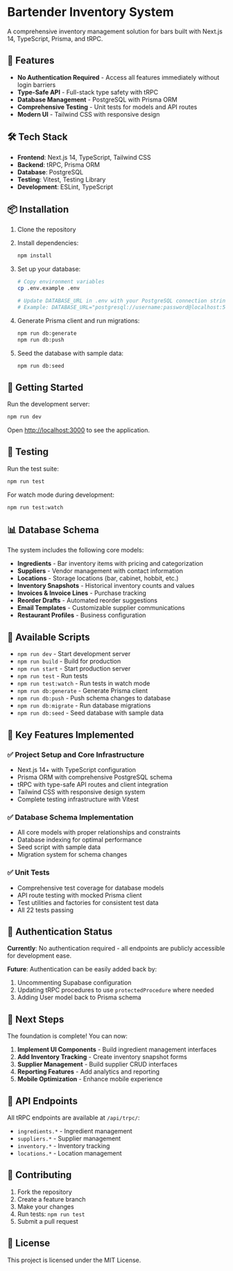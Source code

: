 # Bartender Inventory System

A comprehensive inventory management solution for bars built with Next.js 14, TypeScript, Prisma, and tRPC.

## 🚀 Features

- **No Authentication Required** - Access all features immediately without login barriers
- **Type-Safe API** - Full-stack type safety with tRPC
- **Database Management** - PostgreSQL with Prisma ORM
- **Comprehensive Testing** - Unit tests for models and API routes
- **Modern UI** - Tailwind CSS with responsive design

## 🛠️ Tech Stack

- **Frontend**: Next.js 14, TypeScript, Tailwind CSS
- **Backend**: tRPC, Prisma ORM
- **Database**: PostgreSQL
- **Testing**: Vitest, Testing Library
- **Development**: ESLint, TypeScript

## 📦 Installation

1. Clone the repository
2. Install dependencies:
   ```bash
   npm install
   ```

3. Set up your database:
   ```bash
   # Copy environment variables
   cp .env.example .env
   
   # Update DATABASE_URL in .env with your PostgreSQL connection string
   # Example: DATABASE_URL="postgresql://username:password@localhost:5432/bartender_inventory"
   ```

4. Generate Prisma client and run migrations:
   ```bash
   npm run db:generate
   npm run db:push
   ```

5. Seed the database with sample data:
   ```bash
   npm run db:seed
   ```

## 🚀 Getting Started

Run the development server:

```bash
npm run dev
```

Open [http://localhost:3000](http://localhost:3000) to see the application.

## 🧪 Testing

Run the test suite:

```bash
npm run test
```

For watch mode during development:

```bash
npm run test:watch
```

## 📊 Database Schema

The system includes the following core models:

- **Ingredients** - Bar inventory items with pricing and categorization
- **Suppliers** - Vendor management with contact information
- **Locations** - Storage locations (bar, cabinet, hobbit, etc.)
- **Inventory Snapshots** - Historical inventory counts and values
- **Invoices & Invoice Lines** - Purchase tracking
- **Reorder Drafts** - Automated reorder suggestions
- **Email Templates** - Customizable supplier communications
- **Restaurant Profiles** - Business configuration

## 🔧 Available Scripts

- `npm run dev` - Start development server
- `npm run build` - Build for production
- `npm run start` - Start production server
- `npm run test` - Run tests
- `npm run test:watch` - Run tests in watch mode
- `npm run db:generate` - Generate Prisma client
- `npm run db:push` - Push schema changes to database
- `npm run db:migrate` - Run database migrations
- `npm run db:seed` - Seed database with sample data

## 🌟 Key Features Implemented

### ✅ Project Setup and Core Infrastructure
- Next.js 14+ with TypeScript configuration
- Prisma ORM with comprehensive PostgreSQL schema
- tRPC with type-safe API routes and client integration
- Tailwind CSS with responsive design system
- Complete testing infrastructure with Vitest

### ✅ Database Schema Implementation
- All core models with proper relationships and constraints
- Database indexing for optimal performance
- Seed script with sample data
- Migration system for schema changes

### ✅ Unit Tests
- Comprehensive test coverage for database models
- API route testing with mocked Prisma client
- Test utilities and factories for consistent test data
- All 22 tests passing

## 🔐 Authentication Status

**Currently**: No authentication required - all endpoints are publicly accessible for development ease.

**Future**: Authentication can be easily added back by:
1. Uncommenting Supabase configuration
2. Updating tRPC procedures to use `protectedProcedure` where needed
3. Adding User model back to Prisma schema

## 🚧 Next Steps

The foundation is complete! You can now:

1. **Implement UI Components** - Build ingredient management interfaces
2. **Add Inventory Tracking** - Create inventory snapshot forms
3. **Supplier Management** - Build supplier CRUD interfaces
4. **Reporting Features** - Add analytics and reporting
5. **Mobile Optimization** - Enhance mobile experience

## 📝 API Endpoints

All tRPC endpoints are available at `/api/trpc/`:

- `ingredients.*` - Ingredient management
- `suppliers.*` - Supplier management  
- `inventory.*` - Inventory tracking
- `locations.*` - Location management

## 🤝 Contributing

1. Fork the repository
2. Create a feature branch
3. Make your changes
4. Run tests: `npm run test`
5. Submit a pull request

## 📄 License

This project is licensed under the MIT License.
